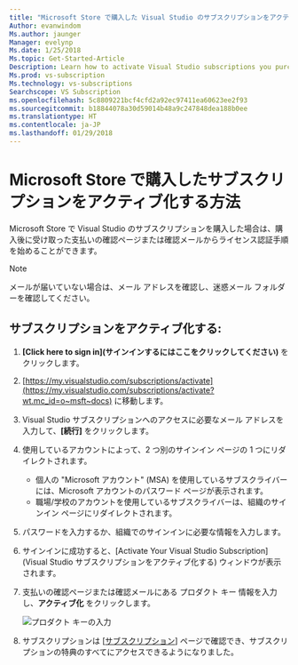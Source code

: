 ```yaml
---
title: "Microsoft Store で購入した Visual Studio のサブスクリプションをアクティブ化する方法 |Microsoft Docs"
Author: evanwindom
Ms.author: jaunger
Manager: evelynp
Ms.date: 1/25/2018
Ms.topic: Get-Started-Article
Description: Learn how to activate Visual Studio subscriptions you purchased in the Microsoft Store.
Ms.prod: vs-subscription
Ms.technology: vs-subscriptions
Searchscope: VS Subscription
ms.openlocfilehash: 5c8809221bcf4cfd2a92ec97411ea60623ee2f93
ms.sourcegitcommit: b18844078a30d59014b48a9c247848dea188b0ee
ms.translationtype: HT
ms.contentlocale: ja-JP
ms.lasthandoff: 01/29/2018
---
```

# <a name="how-do-i-activate-a-subscription-acquired-from-the-microsoft-store"></a>Microsoft Store で購入したサブスクリプションをアクティブ化する方法
Microsoft Store で Visual Studio のサブスクリプションを購入した場合は、購入後に受け取った支払いの確認ページまたは確認メールからライセンス認証手順を始めることができます。 

> [!NOTE] 
> メールが届いていない場合は、メール アドレスを確認し、迷惑メール フォルダーを確認してください。 
  
## <a name="activate-your-subscription"></a>サブスクリプションをアクティブ化する: 
1. **[Click here to sign in]\(サインインするにはここをクリックしてください\)** をクリックします。 
2. [https://my.visualstudio.com/subscriptions/activate](https://my.visualstudio.com/subscriptions/activate?wt.mc_id=o~msft~docs) に移動します。
3. Visual Studio サブスクリプションへのアクセスに必要なメール アドレスを入力して、**[続行]** をクリックします。
4. 使用しているアカウントによって、2 つ別のサインイン ページの 1 つにリダイレクトされます。
    - 個人の "Microsoft アカウント" (MSA) を使用しているサブスクライバーには、Microsoft アカウントのパスワード ページが表示されます。
    - 職場/学校のアカウントを使用しているサブスクライバーは、組織のサインイン ページにリダイレクトされます。  
6. パスワードを入力するか、組織でのサインインに必要な情報を入力します。
7. サインインに成功すると、[Activate Your Visual Studio Subscription]\(Visual Studio サブスクリプションをアクティブ化する\) ウィンドウが表示されます。
8. 支払いの確認ページまたは確認メールにある プロダクト キー 情報を入力し、**アクティブ化** をクリックします。

    ![プロダクト キーの入力](_img/buy-retail/enter-product-key.png)

9. サブスクリプションは [[サブスクリプション](https://my.visualstudio.com/subscriptions?wt.mc_id=o~msft~docs)] ページで確認でき、サブスクリプションの特典のすべてにアクセスできるようになりました。 

